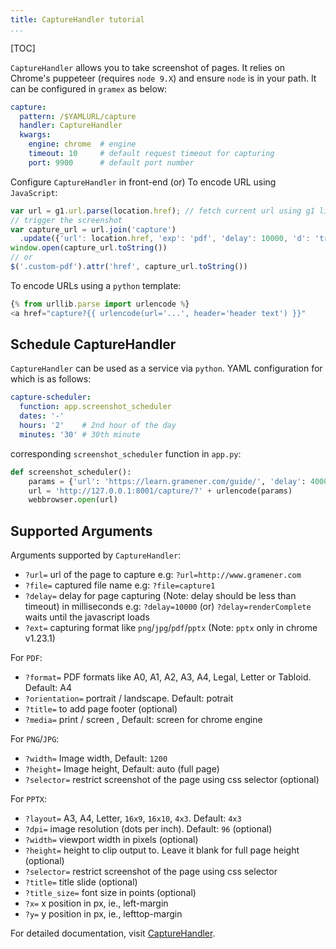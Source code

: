 ```yaml
---
title: CaptureHandler tutorial
...
```


[TOC]

`CaptureHandler` allows you to take screenshot of pages.
It relies on Chrome's puppeteer (requires `node 9.X`) and ensure `node` is in your path.
It can be configured in `gramex` as below:

```yaml
capture:
  pattern: /$YAMLURL/capture
  handler: CaptureHandler
  kwargs:
    engine: chrome  # engine
    timeout: 10     # default request timeout for capturing
    port: 9900      # default port number
```

Configure `CaptureHandler` in front-end (or) To encode URL using `JavaScript`:

```javascript
var url = g1.url.parse(location.href); // fetch current url using g1 library
// trigger the screenshot
var capture_url = url.join('capture')
  .update({'url': location.href, 'exp': 'pdf', 'delay': 10000, 'd': 'true'})
window.open(capture_url.toString())
// or
$('.custom-pdf').attr('href', capture_url.toString())
```

To encode URLs using a `python` template:

```javascript
{% from urllib.parse import urlencode %}
<a href="capture?{{ urlencode(url='...', header='header text') }}"
```

## Schedule CaptureHandler

`CaptureHandler` can be used as a service via `python`. YAML configuration for which is as follows:

```yaml
capture-scheduler:
  function: app.screenshot_scheduler
  dates: '-'
  hours: '2'    # 2nd hour of the day
  minutes: '30' # 30th minute
```

corresponding `screenshot_scheduler` function in `app.py`:

```python
def screenshot_scheduler():
    params = {'url': 'https://learn.gramener.com/guide/', 'delay': 4000, 'ext': 'png'}
    url = 'http://127.0.0.1:8001/capture/?' + urlencode(params)
    webbrowser.open(url)
```

## Supported Arguments

Arguments supported by `CaptureHandler`:

- `?url=` url of the page to capture e.g: `?url=http://www.gramener.com`
- `?file=` captured file name e.g: `?file=capture1`
- `?delay=` delay for page capturing (Note:  delay should be less than timeout) in milliseconds e.g: `?delay=10000`
    (or) `?delay=renderComplete` waits until the javascript loads
- `?ext=` capturing format like `png`/`jpg`/`pdf`/`pptx` (Note: `pptx` only in chrome v1.23.1)

For `PDF`:

- `?format=` PDF formats like A0, A1, A2, A3, A4, Legal, Letter or Tabloid. Default: A4
- `?orientation=`  portrait / landscape. Default: potrait
- `?title=` to add page footer (optional)
- `?media=` print / screen , Default: screen for chrome engine

For `PNG`/`JPG`:

- `?width=` Image width, Default: `1200`
- `?height=` Image height, Default: auto (full page)
- `?selector=` restrict screenshot of the page using css selector (optional)

For `PPTX`:

- `?layout=` A3, A4, Letter, `16x9`, `16x10`, `4x3`. Default: `4x3`
- `?dpi=` image resolution (dots per inch). Default: `96` (optional)
- `?width=` viewport width in pixels (optional)
- `?height=` height to clip output to. Leave it blank for full page height (optional)
- `?selector=` restrict screenshot of the page using css selector
- `?title=` title slide (optional)
- `?title_size=` font size in points (optional)
- `?x=` x position in px, ie., left-margin
- `?y=` y position in px, ie., lefttop-margin

For detailed documentation, visit [CaptureHandler](../capturehandler/).
